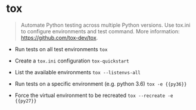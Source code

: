 # tox
> Automate Python testing across multiple Python versions.
> Use tox.ini to configure environments and test command.
> More information: <https://github.com/tox-dev/tox>.

- Run tests on all test environments
`tox`

- Create a `tox.ini` configuration
`tox-quickstart`

- List the available environments
`tox --listenvs-all`

- Run tests on a specific environment (e.g. python 3.6)
`tox -e {{py36}}`

- Force the virtual environment to be recreated
`tox --recreate -e {{py27}}`
